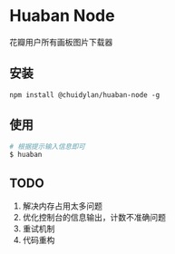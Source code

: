 # Huaban Node

花瓣用户所有画板图片下载器

## 安装

```
npm install @chuidylan/huaban-node -g
```

## 使用

```sh
# 根据提示输入信息即可
$ huaban
```

## TODO

1. 解决内存占用太多问题
2. 优化控制台的信息输出，计数不准确问题
3. 重试机制
4. 代码重构
